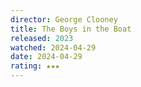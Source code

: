 ```yaml
---
director: George Clooney
title: The Boys in the Boat
released: 2023
watched: 2024-04-29
date: 2024-04-29
rating: ★★★
---
```

